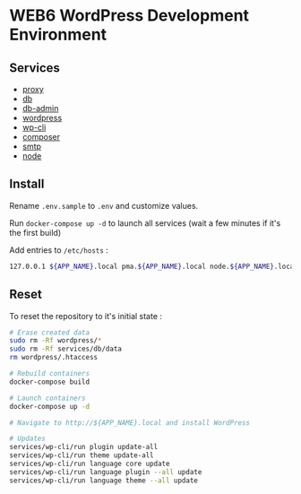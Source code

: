 # WEB6 WordPress Development Environment

## Services

- [proxy](services/proxy/README.md)
- [db](services/db/README.md)
- [db-admin](services/db-admin/README.md)
- [wordpress](services/wordpress/README.md)
- [wp-cli](services/wp-cli/README.md)
- [composer](services/composer/README.md)
- [smtp](services/smtp/README.md)
- [node](services/node/README.md)

## Install

Rename `.env.sample` to `.env` and customize values.

Run `docker-compose up -d` to launch all services (wait a few minutes if it's the first build)

Add entries to `/etc/hosts` :

```sh
127.0.0.1 ${APP_NAME}.local pma.${APP_NAME}.local node.${APP_NAME}.local smtp.${APP_NAME}.local
```

## Reset

To reset the repository to it's initial state :

```sh
# Erase created data
sudo rm -Rf wordpress/*
sudo rm -Rf services/db/data
rm wordpress/.htaccess

# Rebuild containers
docker-compose build

# Launch containers
docker-compose up -d

# Navigate to http://${APP_NAME}.local and install WordPress

# Updates
services/wp-cli/run plugin update-all
services/wp-cli/run theme update-all
services/wp-cli/run language core update
services/wp-cli/run language plugin --all update
services/wp-cli/run language theme --all update
```
